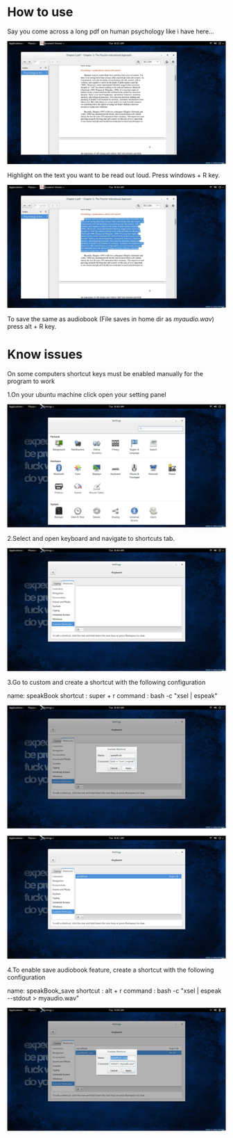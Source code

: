 # How to use

Say you come across a long pdf on human psychology like i have here...

<p align="center">
  <img src="./images/1.jpg" alt=""/>
</p>

Highlight on the text you want to be read out loud. Press windows + R key.

<p align="center">
  <img src="./images/2.jpg" alt=""/>
</p>

To save the same as audiobook (File saves in home dir as *myaudio.wav*) press alt + R key.

# Know issues

On some computers shortcut keys must be enabled manually for the program to work

1.On your ubuntu machine click open your setting panel

<p align="center">
  <img src="./images/3.jpg" alt=""/>
</p>

2.Select and open keyboard and navigate to shortcuts tab.

<p align="center">
  <img src="./images/4.jpg" alt=""/>
</p>

3.Go to custom and create a shortcut with the following configuration

name: speakBook
shortcut : super + r
command : bash -c "xsel | espeak"

<p align="center">
  <img src="./images/5.jpg" alt=""/>
</p>

<p align="center">
  <img src="./images/6.jpg" alt=""/>
</p>

4.To enable save audiobook feature, create a shortcut with the following configuration

name: speakBook_save
shortcut : alt + r
command : bash -c "xsel | espeak --stdout > myaudio.wav"

<p align="center">
  <img src="./images/7.jpg" alt=""/>
</p>